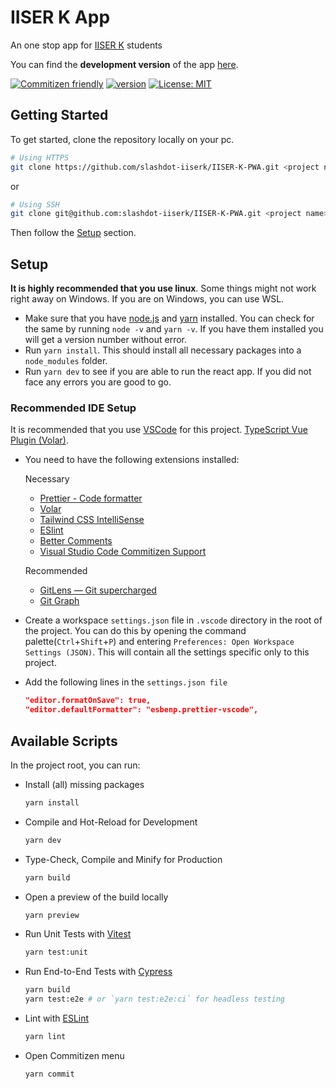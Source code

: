# IISER K App

An one stop app for [IISER K](https://www.iiserkol.ac.in/web/en/) students

You can find the **development version** of the app [here](https://iiser-k-pwa.vercel.app/).

[![Commitizen friendly](https://img.shields.io/badge/commitizen-friendly-brightgreen.svg)](http://commitizen.github.io/cz-cli/)
[![version](https://img.shields.io/badge/version-0.3.2-blue.svg)](https://semver.org)
[![License: MIT](https://img.shields.io/badge/License-MIT-brightgreen.svg)](https://opensource.org/licenses/MIT)

## Getting Started

To get started, clone the repository locally on your pc.

```bash
# Using HTTPS
git clone https://github.com/slashdot-iiserk/IISER-K-PWA.git <project name>
```

or

```bash
# Using SSH
git clone git@github.com:slashdot-iiserk/IISER-K-PWA.git <project name>
```

Then follow the [Setup](##setup) section.

## Setup

**It is highly recommended that you use linux**. Some things might not work right away on Windows. If you are on Windows, you can use WSL.

- Make sure that you have [node.js](https://nodejs.org/en/download/) and [yarn](https://classic.yarnpkg.com/lang/en/docs/install/#debian-stable) installed. You can check for the same by running `node -v` and `yarn -v`. If you have them installed you will get a version number without error.
- Run `yarn install`. This should install all necessary packages into a `node_modules` folder.
- Run `yarn dev` to see if you are able to run the react app. If you did not face
  any errors you are good to go.

### Recommended IDE Setup

It is recommended that you use [VSCode](https://code.visualstudio.com/) for this project.
[TypeScript Vue Plugin (Volar)](https://marketplace.visualstudio.com/items?itemName=johnsoncodehk.vscode-typescript-vue-plugin).

- You need to have the following extensions installed:

  Necessary

  - [Prettier - Code formatter](https://marketplace.visualstudio.com/items?itemName=esbenp.prettier-vscode)
  - [Volar](https://marketplace.visualstudio.com/items?itemName=vue.volar)
  - [Tailwind CSS IntelliSense](https://marketplace.visualstudio.com/items?itemName=bradlc.vscode-tailwindcss)
  - [ESlint](https://marketplace.visualstudio.com/items?itemName=dbaeumer.vscode-eslint)
  - [Better Comments](https://marketplace.visualstudio.com/items?itemName=aaron-bond.better-comments)
  - [Visual Studio Code Commitizen Support](https://marketplace.visualstudio.com/items?itemName=knisterpeter.vscode-commitizen)

  Recommended

  - [GitLens — Git supercharged](https://marketplace.visualstudio.com/items?itemName=eamodio.gitlens)
  - [Git Graph](https://marketplace.visualstudio.com/items?itemName=mhutchie.git-graph)

- Create a workspace `settings.json` file in `.vscode` directory in the root of the project.
  You can do this by opening the command palette(`Ctrl`+`Shift`+`P`) and entering `Preferences: Open Workspace Settings (JSON)`.
  This will contain all the settings specific only to this project.

- Add the following lines in the `settings.json file`

  ```json
  "editor.formatOnSave": true,
  "editor.defaultFormatter": "esbenp.prettier-vscode",
  ```

## Available Scripts

In the project root, you can run:

- Install (all) missing packages

  ```sh
  yarn install
  ```

- Compile and Hot-Reload for Development

  ```sh
  yarn dev
  ```

- Type-Check, Compile and Minify for Production

  ```sh
  yarn build
  ```

- Open a preview of the build locally

  ```sh
  yarn preview
  ```

- Run Unit Tests with [Vitest](https://vitest.dev/)

  ```sh
  yarn test:unit
  ```

- Run End-to-End Tests with [Cypress](https://www.cypress.io/)

  ```sh
  yarn build
  yarn test:e2e # or `yarn test:e2e:ci` for headless testing
  ```

- Lint with [ESLint](https://eslint.org/)

  ```sh
  yarn lint
  ```

- Open Commitizen menu

  ```sh
  yarn commit
  ```
